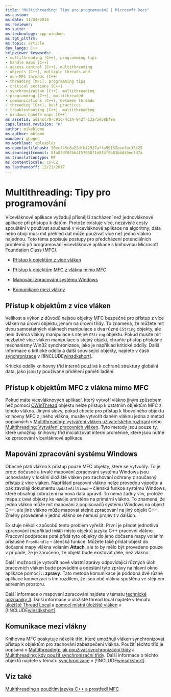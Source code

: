 ```yaml
---
title: "Multithreading: Tipy pro programování | Microsoft Docs"
ms.custom: 
ms.date: 11/04/2016
ms.reviewer: 
ms.suite: 
ms.technology: cpp-windows
ms.tgt_pltfrm: 
ms.topic: article
dev_langs: C++
helpviewer_keywords:
- multithreading [C++], programming tips
- handle maps [C++]
- access control [C++], multithreading
- objects [C++], multiple threads and
- non-MFC threads [C++]
- threading [MFC], programming tips
- critical sections [C++]
- synchronization [C++], multithreading
- programming [C++], multithreaded
- communications [C++], between threads
- threading [C++], best practices
- troubleshooting [C++], multithreading
- Windows handle maps [C++]
ms.assetid: ad14cc70-c91c-4c24-942f-13a75e58bf8a
caps.latest.revision: "8"
author: mikeblome
ms.author: mblome
manager: ghogen
ms.workload: cplusplus
ms.openlocfilehash: 30ecf45c8a22dfb42917affa59152aeefbc35425
ms.sourcegitcommit: 8fa8fdf0fbb4f57950f1e8f4f9b81b4d39ec7d7a
ms.translationtype: MT
ms.contentlocale: cs-CZ
ms.lasthandoff: 12/21/2017
---
```

# <a name="multithreading-programming-tips"></a>Multithreading: Tipy pro programování
Vícevláknové aplikace vyžadují přísnější zacházení než jednovláknové aplikace při přístupu k datům. Protože existuje více, nezávislé cesty spouštění v používat současně v vícevláknové aplikace na algoritmy, data nebo obojí musí mít přehled dat může používat více než jedno vlákno najednou. Toto téma popisuje postupy pro předcházení potenciálních problémů při programování vícevláknové aplikace s knihovnou Microsoft Foundation Class (MFC).  
  
-   [Přístup k objektům z více vláken](#_core_accessing_objects_from_multiple_threads)  
  
-   [Přístup k objektům MFC z vlákna mimo MFC](#_core_accessing_mfc_objects_from_non.2d.mfc_threads)  
  
-   [Mapování zpracování systému Windows](#_core_windows_handle_maps)  
  
-   [Komunikace mezi vlákny](#_core_communicating_between_threads)  
  
##  <a name="_core_accessing_objects_from_multiple_threads"></a>Přístup k objektům z více vláken  
 Velikost a výkon z důvodů nejsou objekty MFC bezpečné pro přístup z více vláken na úrovni objektu, jenom na úrovni třídy. To znamená, že můžete mít dvou samostatných vláknech manipulace s dva různé `CString` objekty, ale není dvěma vlákny manipulace s stejné `CString` objektu. Pokud musíte mít nezbytně více vláken manipulace s stejný objekt, chraňte přístup příslušné mechanismy Win32 synchronizace, jako je například kritické oddíly. Další informace o kritické oddíly a další související objekty, najdete v části [synchronizace](http://msdn.microsoft.com/library/windows/desktop/ms686353) v [!INCLUDE[winsdkshort](../atl-mfc-shared/reference/includes/winsdkshort_md.md)].  
  
 Kritické oddíly knihovny tříd interně používá k ochraně struktury globální data, jako jsou ty používané přidělení paměti ladění.  
  
##  <a name="_core_accessing_mfc_objects_from_non.2d.mfc_threads"></a>Přístup k objektům MFC z vlákna mimo MFC  
 Pokud máte vícevláknových aplikací, který vytvoří vlákno jiným způsobem než pomocí [CWinThread](../mfc/reference/cwinthread-class.md) objektu nelze přístup k ostatním objektům MFC z tohoto vlákna. Jinými slovy, pokud chcete pro přístup k libovolného objektu knihovny MFC z jiného vlákna, musíte vytvořit daném vláknu jedna z metod popsaných v [Multithreading: vytváření vláken uživatelského rozhraní](../parallel/multithreading-creating-user-interface-threads.md) nebo [Multithreading: Vytváření pracovních vláken](../parallel/multithreading-creating-worker-threads.md). Tyto metody jsou pouze ty, které umožňují knihovny tříd inicializovat interní proměnné, které jsou nutné ke zpracování vícevláknové aplikace.  
  
##  <a name="_core_windows_handle_maps"></a>Mapování zpracování systému Windows  
 Obecně platí vlákno k přístup pouze MFC objekty, které se vytvořily. To je proto dočasné a trvalé mapování zpracování systému Windows jsou uchovávány v lokální úložiště vláken pro zachování ochrany z současný přístup z více vláken. Například pracovní vlákno nelze provedou výpočtu a pak zavolají dokumentu `UpdateAllViews` – členská funkce systému Windows, které obsahují zobrazení na nová data upravit. To nemá žádný vliv, protože mapa z `CWnd` objekty ke `HWND`je umístěna na primární vlákno. To znamená, že jedno vlákno může mít mapování z popisovačů systému Windows na objekt C++, ale jiné vlákno může mapovat stejné zpracování na jiný objekt C++. Změny provedené v jedno vlákno se nemusí projevit v dalších.  
  
 Existuje několik způsobů tento problém vyřešit. První je předat jednotlivá zpracování (například `HWND`) místo objektů jazyka C++ pracovní vlákno. Pracovní podproces poté přidá tyto objekty do jeho dočasné mapy voláním příslušné `FromHandle` – členská funkce. Můžete také přidat objekt do dočasné mapy vlákna voláním **Attach**, ale to by mělo být provedeno pouze v případě, že je zaručeno, že objekt bude existovat déle, než vlákno.  
  
 Další možností je vytvořit nové vlastní zprávy odpovídající různých úloh pracovních vláken bude provádění a odeslání tyto zprávy na hlavní okno aplikace pomocí **:: zpravy**. Tato metoda komunikace je podobná dvě různé aplikace konverzaci s tím rozdílem, že jsou obě vlákna spuštěna ve stejném adresním prostoru.  
  
 Další informace o mapování zpracování najdete v tématu [technické poznámky 3](../mfc/tn003-mapping-of-windows-handles-to-objects.md). Další informace o úložiště thread local najdete v tématu [úložiště Thread Local](http://msdn.microsoft.com/library/windows/desktop/ms686749) a [pomocí místní úložiště vláken](http://msdn.microsoft.com/library/windows/desktop/ms686991) v [!INCLUDE[winsdkshort](../atl-mfc-shared/reference/includes/winsdkshort_md.md)].  
  
##  <a name="_core_communicating_between_threads"></a>Komunikace mezi vlákny  
 Knihovna MFC poskytuje několik tříd, které umožňují vláken synchronizovat přístup k objektům pro zachování zabezpečení vlákna. Použití těchto tříd je popsaná v [Multithreading: jak používat synchronizační třídy](../parallel/multithreading-how-to-use-the-synchronization-classes.md) a [Multithreading: kdy použít synchronizační třídy](../parallel/multithreading-when-to-use-the-synchronization-classes.md). Další informace o těchto objektů najdete v tématu [synchronizace](http://msdn.microsoft.com/library/windows/desktop/ms686353) v [!INCLUDE[winsdkshort](../atl-mfc-shared/reference/includes/winsdkshort_md.md)].  
  
## <a name="see-also"></a>Viz také  
 [Multithreading s použitím jazyka C++ a prostředí MFC](../parallel/multithreading-with-cpp-and-mfc.md)